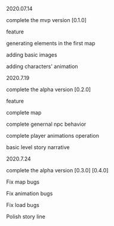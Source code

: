 2020.07.14

complete the mvp version [0.1.0]

feature 

generating elements in the first map

adding basic images

adding characters' animation

2020.7.19

complete the alpha version [0.2.0]

feature 

complete map

complete genernal npc behavior

complete player animations operation

basic level story narrative

2020.7.24

complete the alpha version [0.3.0] [0.4.0]

Fix map bugs

Fix animation bugs

Fix load bugs

Polish story line
